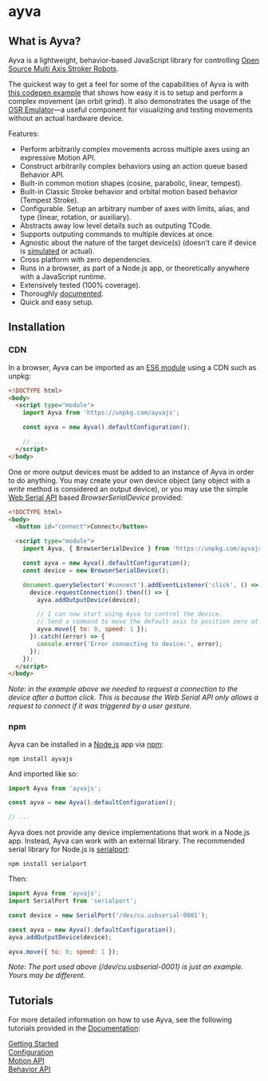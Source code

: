 # ayva
## What is Ayva?
Ayva is a lightweight, behavior-based JavaScript library for controlling [Open Source Multi Axis Stroker Robots](https://www.patreon.com/tempestvr).

The quickest way to get a feel for some of the capabilities of Ayva is with [this codepen example](https://codepen.io/soritesparadox/pen/YzrmaJq) that shows how easy it is to setup and perform a complex movement (an orbit grind). It also demonstrates the usage of the [OSR Emulator](https://github.com/ayvajs/osr-emu)—a useful component for visualizing and testing movements without an actual hardware device.

Features:
- Perform arbitrarily complex movements across multiple axes using an expressive Motion API.
- Construct arbitrarily complex behaviors using an action queue based Behavior API.
- Built-in common motion shapes (cosine, parabolic, linear, tempest).
- Built-in Classic Stroke behavior and orbital motion based behavior (Tempest Stroke).
- Configurable. Setup an arbitrary number of axes with limits, alias, and type (linear, rotation, or auxiliary).
- Abstracts away low level details such as outputing TCode.
- Supports outputing commands to multiple devices at once.
- Agnostic about the nature of the target device(s) (doesn't care if device is [simulated](https://github.com/ayvajs/osr-emu) or actual).
- Cross platform with zero dependencies.
- Runs in a browser, as part of a Node.js app, or theoretically anywhere with a JavaScript runtime.
- Extensively tested (100% coverage).
- Thoroughly [documented](https://ayvajs.github.io/ayvajs/index.html).
- Quick and easy setup.

## Installation
### CDN
In a browser, Ayva can be imported as an [ES6 module](https://developer.mozilla.org/en-US/docs/Web/JavaScript/Guide/Modules) using a CDN such as unpkg:

```html
<!DOCTYPE html>
<body>
  <script type="module">
    import Ayva from 'https://unpkg.com/ayvajs';

    const ayva = new Ayva().defaultConfiguration();

    // ...
  </script>
</body>
```

One or more output devices must be added to an instance of Ayva in order to do anything. You may create your own device object (any object with a _write_ method is considered an output device), or you may use the simple [Web Serial API](https://developer.mozilla.org/en-US/docs/Web/API/Web_Serial_API) based _BrowserSerialDevice_ provided:

```html
<!DOCTYPE html>
<body>
  <button id="connect">Connect</button>

  <script type="module">
    import Ayva, { BrowserSerialDevice } from 'https://unpkg.com/ayvajs';

    const ayva = new Ayva().defaultConfiguration();
    const device = new BrowserSerialDevice();

    document.querySelector('#connect').addEventListener('click', () => {
      device.requestConnection().then(() => {
        ayva.addOutputDevice(device);

        // I can now start using Ayva to control the device.
        // Send a command to move the default axis to position zero at 1 unit per second.
        ayva.move({ to: 0, speed: 1 });
      }).catch((error) => {
        console.error('Error connecting to device:', error);
      });
    });
  </script>
</body>
```

_Note: in the example above we needed to request a connection to the device after a button click. This is because the Web Serial API only allows a request to connect if it was triggered by a user gesture._
### npm

Ayva can be installed in a [Node.js](https://nodejs.org/en/) app via [npm](https://docs.npmjs.com/about-npm):

```
npm install ayvajs
```

And imported like so:
```js
import Ayva from 'ayvajs';

const ayva = new Ayva().defaultConfiguration();

// ...
```

Ayva does not provide any device implementations that work in a Node.js app. Instead, Ayva can work with an external library. The recommended serial library for Node.js is [serialport](https://serialport.io/):

```
npm install serialport
```
Then:
```js
import Ayva from 'ayvajs';
import SerialPort from 'serialport';

const device = new SerialPort('/dev/cu.usbserial-0001');

const ayva = new Ayva().defaultConfiguration();
ayva.addOutputDevice(device);

ayva.move({ to: 0; speed: 1 });
```
_Note: The port used above (/dev/cu.usbserial-0001) is just an example. Yours may be different._

## Tutorials
For more detailed information on how to use Ayva, see the following tutorials provided in the [Documentation](https://ayvajs.github.io/ayvajs/index.html):

[Getting Started](https://ayvajs.github.io/ayvajs/tutorial-getting-started.html)  
[Configuration](https://ayvajs.github.io/ayvajs/tutorial-configuration.html)  
[Motion API](https://ayvajs.github.io/ayvajs/tutorial-motion-api.html)  
[Behavior API](https://ayvajs.github.io/ayvajs/tutorial-behavior-api.html)  



